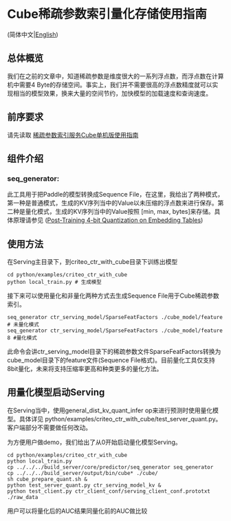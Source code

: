 # Cube稀疏参数索引量化存储使用指南

(简体中文|[English](./CUBE_QUANT.md))

## 总体概览

我们在之前的文章中，知道稀疏参数是维度很大的一系列浮点数，而浮点数在计算机中需要4 Byte的存储空间。事实上，我们并不需要很高的浮点数精度就可以实现相当的模型效果，换来大量的空间节约，加快模型的加载速度和查询速度。


## 前序要求

请先读取  [稀疏参数索引服务Cube单机版使用指南](./CUBE_LOCAL_CN.md)


##  组件介绍
### seq_generator:
此工具用于把Paddle的模型转换成Sequence File，在这里，我给出了两种模式，第一种是普通模式，生成的KV序列当中的Value以未压缩的浮点数来进行保存。第二种是量化模式，生成的KV序列当中的Value按照 [min, max, bytes]来存储。具体原理请参见 ([Post-Training 4-bit Quantization on Embedding Tables](https://arxiv.org/abs/1911.02079))


##  使用方法

在Serving主目录下，到criteo_ctr_with_cube目录下训练出模型

```
cd python/examples/criteo_ctr_with_cube
python local_train.py # 生成模型
```
接下来可以使用量化和非量化两种方式去生成Sequence File用于Cube稀疏参数索引。
```
seq_generator ctr_serving_model/SparseFeatFactors ./cube_model/feature # 未量化模式
seq_generator ctr_serving_model/SparseFeatFactors ./cube_model/feature 8 #量化模式
```
此命令会讲ctr_serving_model目录下的稀疏参数文件SparseFeatFactors转换为cube_model目录下的feature文件(Sequence File格式)。目前量化工具仅支持8bit量化，未来将支持压缩率更高和种类更多的量化方法。

## 用量化模型启动Serving

在Serving当中，使用general_dist_kv_quant_infer op来进行预测时使用量化模型。具体详见  python/examples/criteo_ctr_with_cube/test_server_quant.py。客户端部分不需要做任何改动。

为方便用户做demo，我们给出了从0开始启动量化模型Serving。
```
cd python/examples/criteo_ctr_with_cube
python local_train.py
cp ../../../build_server/core/predictor/seq_generator seq_generator
cp ../../../build_server/output/bin/cube* ./cube/
sh cube_prepare_quant.sh &
python test_server_quant.py ctr_serving_model_kv &
python test_client.py ctr_client_conf/serving_client_conf.prototxt ./raw_data
```

用户可以将量化后的AUC结果同量化前的AUC做比较

